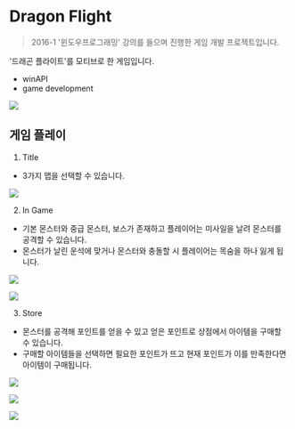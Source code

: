 # Dragon Flight
> 2016-1 '윈도우프로그래밍' 강의를 들으며 진행한 게임 개발 프로젝트입니다.

'드래곤 플라이트'를 모티브로 한 게임입니다.
* winAPI
* game development

![](image/game.png)

## 게임 플레이

1. Title
* 3가지 맵을 선택할 수 있습니다.

![](image/title.png)

2. In Game
* 기본 몬스터와 중급 몬스터, 보스가 존재하고 플레이어는 미사일을 날려 몬스터를 공격할 수 있습니다.
* 몬스터가 날린 운석에 맞거나 몬스터와 충돌할 시 플레이어는 목숨을 하나 잃게 됩니다.

![](image/attack.png)

![](image/boss.png)

3. Store
* 몬스터를 공격해 포인트를 얻을 수 있고 얻은 포인트로 상점에서 아이템을 구매할 수 있습니다.
* 구매할 아이템들을 선택하면 필요한 포인트가 뜨고 현재 포인트가 이를 만족한다면 아이템이 구매됩니다.

![](image/store.png)

![](image/item1.png)

![](image/item2.png)
